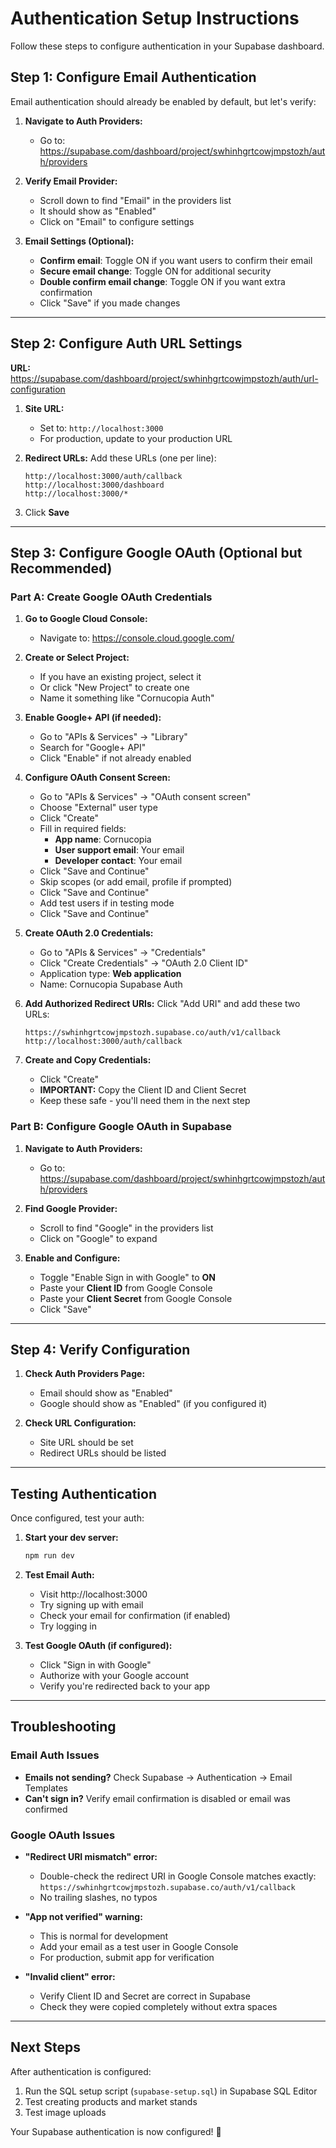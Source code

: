 # Authentication Setup Instructions

Follow these steps to configure authentication in your Supabase dashboard.

## Step 1: Configure Email Authentication

Email authentication should already be enabled by default, but let's verify:

1. **Navigate to Auth Providers:**
   - Go to: https://supabase.com/dashboard/project/swhinhgrtcowjmpstozh/auth/providers

2. **Verify Email Provider:**
   - Scroll down to find "Email" in the providers list
   - It should show as "Enabled"
   - Click on "Email" to configure settings

3. **Email Settings (Optional):**
   - **Confirm email**: Toggle ON if you want users to confirm their email
   - **Secure email change**: Toggle ON for additional security
   - **Double confirm email change**: Toggle ON if you want extra confirmation
   - Click "Save" if you made changes

---

## Step 2: Configure Auth URL Settings

**URL:** https://supabase.com/dashboard/project/swhinhgrtcowjmpstozh/auth/url-configuration

1. **Site URL:**
   - Set to: `http://localhost:3000`
   - For production, update to your production URL

2. **Redirect URLs:**
   Add these URLs (one per line):
   ```
   http://localhost:3000/auth/callback
   http://localhost:3000/dashboard
   http://localhost:3000/*
   ```

3. Click **Save**

---

## Step 3: Configure Google OAuth (Optional but Recommended)

### Part A: Create Google OAuth Credentials

1. **Go to Google Cloud Console:**
   - Navigate to: https://console.cloud.google.com/

2. **Create or Select Project:**
   - If you have an existing project, select it
   - Or click "New Project" to create one
   - Name it something like "Cornucopia Auth"

3. **Enable Google+ API (if needed):**
   - Go to "APIs & Services" → "Library"
   - Search for "Google+ API"
   - Click "Enable" if not already enabled

4. **Configure OAuth Consent Screen:**
   - Go to "APIs & Services" → "OAuth consent screen"
   - Choose "External" user type
   - Click "Create"
   - Fill in required fields:
     - **App name**: Cornucopia
     - **User support email**: Your email
     - **Developer contact**: Your email
   - Click "Save and Continue"
   - Skip scopes (or add email, profile if prompted)
   - Click "Save and Continue"
   - Add test users if in testing mode
   - Click "Save and Continue"

5. **Create OAuth 2.0 Credentials:**
   - Go to "APIs & Services" → "Credentials"
   - Click "Create Credentials" → "OAuth 2.0 Client ID"
   - Application type: **Web application**
   - Name: Cornucopia Supabase Auth
   
6. **Add Authorized Redirect URIs:**
   Click "Add URI" and add these two URLs:
   ```
   https://swhinhgrtcowjmpstozh.supabase.co/auth/v1/callback
   http://localhost:3000/auth/callback
   ```

7. **Create and Copy Credentials:**
   - Click "Create"
   - **IMPORTANT:** Copy the Client ID and Client Secret
   - Keep these safe - you'll need them in the next step

### Part B: Configure Google OAuth in Supabase

1. **Navigate to Auth Providers:**
   - Go to: https://supabase.com/dashboard/project/swhinhgrtcowjmpstozh/auth/providers

2. **Find Google Provider:**
   - Scroll to find "Google" in the providers list
   - Click on "Google" to expand

3. **Enable and Configure:**
   - Toggle "Enable Sign in with Google" to **ON**
   - Paste your **Client ID** from Google Console
   - Paste your **Client Secret** from Google Console
   - Click "Save"

---

## Step 4: Verify Configuration

1. **Check Auth Providers Page:**
   - Email should show as "Enabled"
   - Google should show as "Enabled" (if you configured it)

2. **Check URL Configuration:**
   - Site URL should be set
   - Redirect URLs should be listed

---

## Testing Authentication

Once configured, test your auth:

1. **Start your dev server:**
   ```bash
   npm run dev
   ```

2. **Test Email Auth:**
   - Visit http://localhost:3000
   - Try signing up with email
   - Check your email for confirmation (if enabled)
   - Try logging in

3. **Test Google OAuth (if configured):**
   - Click "Sign in with Google"
   - Authorize with your Google account
   - Verify you're redirected back to your app

---

## Troubleshooting

### Email Auth Issues
- **Emails not sending?** Check Supabase → Authentication → Email Templates
- **Can't sign in?** Verify email confirmation is disabled or email was confirmed

### Google OAuth Issues
- **"Redirect URI mismatch" error:**
  - Double-check the redirect URI in Google Console matches exactly:
    `https://swhinhgrtcowjmpstozh.supabase.co/auth/v1/callback`
  - No trailing slashes, no typos

- **"App not verified" warning:**
  - This is normal for development
  - Add your email as a test user in Google Console
  - For production, submit app for verification

- **"Invalid client" error:**
  - Verify Client ID and Secret are correct in Supabase
  - Check they were copied completely without extra spaces

---

## Next Steps

After authentication is configured:

1. Run the SQL setup script (`supabase-setup.sql`) in Supabase SQL Editor
2. Test creating products and market stands
3. Test image uploads

Your Supabase authentication is now configured! 🎉
